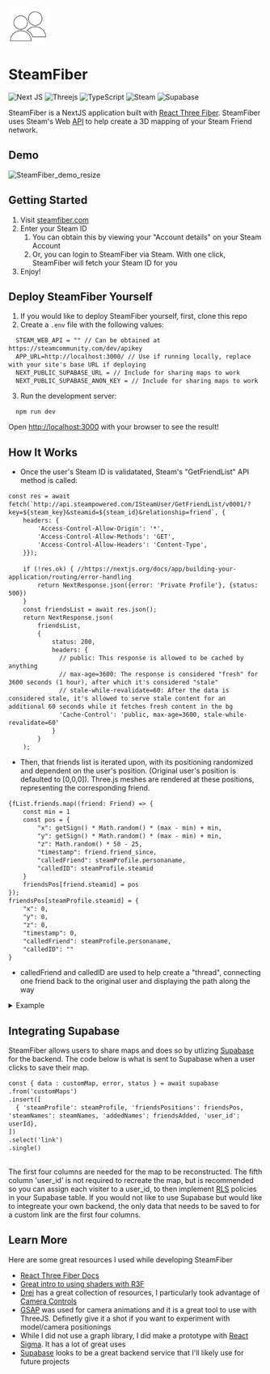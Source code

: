<img src="public/images/steamfiber.svg" width=75 height=75/>

# SteamFiber

![Next JS](https://img.shields.io/badge/Next-black?style=for-the-badge&logo=next.js&logoColor=white)
![Threejs](https://img.shields.io/badge/threejs-black?style=for-the-badge&logo=three.js&logoColor=white)
![TypeScript](https://img.shields.io/badge/typescript-%23007ACC.svg?style=for-the-badge&logo=typescript&logoColor=white)
![Steam](https://img.shields.io/badge/steam-%23000000.svg?style=for-the-badge&logo=steam&logoColor=white)
![Supabase](https://img.shields.io/badge/Supabase-3ECF8E?style=for-the-badge&logo=supabase&logoColor=black)

SteamFiber is a NextJS application built with [React Three Fiber](https://r3f.docs.pmnd.rs/getting-started/introduction). SteamFiber uses Steam's Web [API](https://steamcommunity.com/dev) to help create a 3D mapping of your Steam Friend network. 

## Demo
![SteamFiber_demo_resize](https://github.com/user-attachments/assets/bdef0ccd-8b1f-4a3b-a990-bee3484c7bc7)

## Getting Started
1. Visit [steamfiber.com](https://www.steamfiber.com/)
2. Enter your Steam ID
   1. You can obtain this by viewing your "Account details" on your Steam Account
   2. Or, you can login to SteamFiber via Steam. With one click, SteamFiber will fetch your Steam ID for you
3. Enjoy!

## Deploy SteamFiber Yourself
1. If you would like to deploy SteamFiber yourself, first, clone this repo
2. Create a <code>.env</code> file with the following values:
```
  STEAM_WEB_API = "" // Can be obtained at https://steamcommunity.com/dev/apikey   
  APP_URL=http://localhost:3000/ // Use if running locally, replace with your site's base URL if deploying
  NEXT_PUBLIC_SUPABASE_URL = // Include for sharing maps to work 
  NEXT_PUBLIC_SUPABASE_ANON_KEY = // Include for sharing maps to work 
```
3. Run the development server:
```
  npm run dev
```

Open [http://localhost:3000](http://localhost:3000) with your browser to see the result!

## How It Works
- Once the user's Steam ID is validatated, Steam's "GetFriendList" API method is called: 
```
const res = await fetch(`http://api.steampowered.com/ISteamUser/GetFriendList/v0001/?key=${steam_key}&steamid=${steam_id}&relationship=friend`, {
    headers: {
        'Access-Control-Allow-Origin': '*',
        'Access-Control-Allow-Methods': 'GET',
        'Access-Control-Allow-Headers': 'Content-Type',
    }});

    if (!res.ok) { //https://nextjs.org/docs/app/building-your-application/routing/error-handling
        return NextResponse.json({error: 'Private Profile'}, {status: 500})
    }
    const friendsList = await res.json();
    return NextResponse.json(
        friendsList, 
        {
            status: 200,
            headers: {
              // public: This response is allowed to be cached by anything
              // max-age=3600: The response is considered "fresh" for 3600 seconds (1 hour), after which it's considered "stale"
              // stale-while-revalidate=60: After the data is considered stale, it's allowed to serve stale content for an additional 60 seconds while it fetches fresh content in the bg
              'Cache-Control': 'public, max-age=3600, stale-while-revalidate=60'
            }   
        }
    );    
```

- Then, that friends list is iterated upon, with its positioning randomized and dependent on the user's position. (Original user's position is defaulted to [0,0,0]). Three.js meshes are rendered at these positions, representing the corresponding friend.
```
{fList.friends.map((friend: Friend) => {
    const min = 1                
    const pos = {
        "x": getSign() * Math.random() * (max - min) + min,
        "y": getSign() * Math.random() * (max - min) + min,
        "z": Math.random() * 50 - 25,
        "timestamp": friend.friend_since,
        "calledFriend": steamProfile.personaname,
        "calledID": steamProfile.steamid
    }
    friendsPos[friend.steamid] = pos
});
friendsPos[steamProfile.steamid] = {
    "x": 0,
    "y": 0,
    "z": 0,
    "timestamp": 0,
    "calledFriend": steamProfile.personaname,
    "calledID": ""
}
```
- calledFriend and calledID are used to help create a "thread", connecting one friend back to the original user and displaying the path along the way


<details>
  <summary>Example</summary> 
    <img src=https://github.com/user-attachments/assets/7608956b-34e7-4c48-95d4-4ee3ac219463/>
</details>

## Integrating Supabase
SteamFiber allows users to share maps and does so by utlizing [Supabase](https://supabase.com/) for the backend. The code below is what is sent to Supabase when a user clicks to save their map. 
```
const { data : customMap, error, status } = await supabase
.from('customMaps')
.insert([
  { 'steamProfile': steamProfile, 'friendsPositions': friendsPos, 'steamNames': steamNames, 'addedNames': friendsAdded, 'user_id': userId},
])
.select('link')
.single()
```
<br/>The first four columns are needed for the map to be reconstructed. The fifth column 'user_id' is not required to recreate the map, but is recommended so you can assign each visiter to a user_id, to then implement [RLS](https://supabase.com/docs/guides/database/postgres/row-level-security) policies in your Supabase table. If you would not like to use Supabase but would like to integreate your own backend, the only data that needs to be saved to for a custom link are the first four columns.

## Learn More
Here are some great resources I used while developing SteamFiber
- [React Three Fiber Docs](https://r3f.docs.pmnd.rs/getting-started/introduction)
- [Great intro to using shaders with R3F](https://blog.maximeheckel.com/posts/the-study-of-shaders-with-react-three-fiber/)
- [Drei](https://drei.docs.pmnd.rs/getting-started/introduction) has a great collection of resources, I particularly took advantage of [Camera Controls](https://drei.docs.pmnd.rs/controls/camera-controls)
- [GSAP](https://gsap.com/) was used for camera animations and it is a great tool to use with ThreeJS. Definetly give it a shot if you want to experiment with model/camera positionings
- While I did not use a graph library, I did make a prototype with [React Sigma](https://sim51.github.io/react-sigma/). It has a lot of great uses
- [Supabase](https://supabase.com/docs/guides/database/overview) looks to be a great backend service that I'll likely use for future projects

